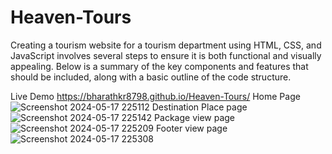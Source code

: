 # Heaven-Tours
Creating a tourism website for a tourism department using HTML, CSS, and JavaScript involves several steps to ensure it is both functional and visually appealing. Below is a summary of the key components and features that should be included, along with a basic outline of the code structure.

Live Demo
https://bharathkr8798.github.io/Heaven-Tours/
Home Page
![Screenshot 2024-05-17 225112](https://github.com/Bharathkr8798/Tourism-Website-Page-Heaven-Tours/assets/133051645/b530a3bc-dc3e-45f0-83fa-98a3d9b01a81)
Destination Place page
![Screenshot 2024-05-17 225142](https://github.com/Bharathkr8798/Tourism-Website-Page-Heaven-Tours/assets/133051645/b72ec743-308e-4979-9cbc-dcaf5f1b6fc6)
Package view page
![Screenshot 2024-05-17 225209](https://github.com/Bharathkr8798/Tourism-Website-Page-Heaven-Tours/assets/133051645/a7bb46cf-29cc-4fa3-a849-7395efcefbd5)
Footer view page
![Screenshot 2024-05-17 225308](https://github.com/Bharathkr8798/Tourism-Website-Page-Heaven-Tours/assets/133051645/eebe9957-af0a-42f6-96cc-f3f867d95ba6)
